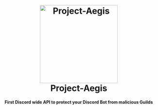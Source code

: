 <h1 align="center">
    <a href="https://discord.gg/Pah4yj5"><img src="https://i.imgur.com/AuOmb8h.png" width="256px" alt="Project-Aegis"></a>
  <br>
    Project-Aegis
  <br>
 </h1>
 <h4 align="center">First Discord wide API to protect your Discord Bot from malicious Guilds</h4>